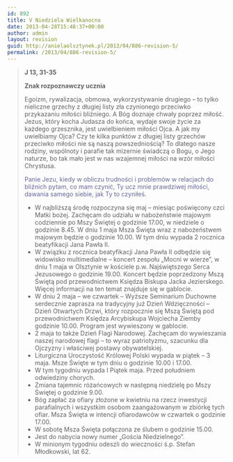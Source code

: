 ```yaml
---
id: 892
title: V Niedziela Wielkanocna
date: 2013-04-28T15:48:37+00:00
author: admin
layout: revision
guid: http://anielaolsztynek.pl/2013/04/886-revision-5/
permalink: /2013/04/886-revision-5/
---
```

> **J 13, 31-35**
> 
> **Znak rozpoznawczy ucznia**
> 
> Egoizm, rywalizacja, obmowa, wykorzystywanie drugiego &#8211; to tylko nieliczne grzechy z długiej listy zła czynionego przeciwko przykazaniu miłości bliźniego. A Bóg doznaje chwały poprzez miłość. Jezus, który kocha Judasza do końca, wydaje swoje życie za każdego grzesznika, jest uwielbieniem miłości Ojca. A jak my uwielbiamy Ojca? Czy te kilka punktów z długiej listy grzechów przeciwko miłości nie są naszą powszedniością? To dlatego nasze rodziny, wspólnoty i parafie tak mizernie świadczą o Bogu, o Jego naturze, bo tak mało jest w nas wzajemnej miłości na wzór miłości Chrystusa.
> 
> <span style="color: #666699;">Panie Jezu, kiedy w obliczu trudności i problemów w relacjach do bliźnich pytam, co mam czynić, Ty ucz mnie prawdziwej miłości, dawania samego siebie, jak Ty to czyniłeś.</span>
> 
>   * <span style="font-style: normal;">W najbliższą środę rozpoczyna się maj &#8211; miesiąc poświęcony czci Matki bożej. Zachęcam do udziału w nabożeństwie majowym codziennie po Mszy Świętej o godzinie 17.00, w niedziele o godzinie 8.45. W dniu 1 maja Msza Święta wraz z nabożeństwem majowym będzie o godzinie 10.00. W tym dniu wypada 2 rocznica beatyfikacji Jana Pawła II.</span>
>   * <span style="font-style: normal;">W związku z rocznica beatyfikacji Jana Pawła II odbędzie się widowisko multimedialne &#8211; koncert zespołu &#8222;Mocni w wierze&#8221;, w dniu 1 maja w Olsztynie w kościele p.w. Najświętszego Serca Jezusowego o godzinie 19.00. Koncert będzie poprzedzony Mszą Świętą pod przewodnictwem Księdza Biskupa Jacka Jezierskego. Więcej informacji na ten temat znajduje się w gablocie.</span>
>   * <span style="font-style: normal;">W dniu 2 maja &#8211; we czwartek &#8211; Wyższe Seminarium Duchowne serdecznie zaprasza na tradycyjny już Dzień Wdzięczności &#8211; Dzień Otwartych Drzwi, który rozpocznie się Mszą Świętą pod przewodnictwem Księdza Arcybiskupa Wojciecha Ziemby godzinie 10.00. Program jest wywieszony w gablocie.</span>
>   * <span style="font-style: normal;">2 maja to także Dzień Flagi Narodowej. Zachęcam do wywieszania naszej narodowej flagi &#8211; to wyraz patriotyzmu, szacunku dla Ojczyzny i właściwej postawy obywatelskiej.</span>
>   * <span style="font-style: normal;">Liturgiczna Uroczystość Królowej Polski wypada w piątek &#8211; 3 maja. Msze Święte w tym dniu o godzinie 10.00 i 17.00.</span>
>   * <span style="font-style: normal;">W tym tygodniu wypada I Piątek maja. Przed południem odwiedziny chorych.</span>
>   * <span style="font-style: normal;">Zmiana tajemnic różańcowych w następną niedzielę po Mszy Świętej o godzinie 9.00.</span>
>   * <span style="font-style: normal;">Bóg zapłać za ofiary złożone w kwietniu na rzecz inwestycji parafialnych i wszystkim osobom zaangażowanym w zbiórkę tych ofiar. Msza Święta w intencji ofiarodawców w czwartek o godzinie 17.00.</span>
>   * <span style="font-style: normal;">W sobotę Msza Święta połączona ze ślubem o godzinie 15.00. </span>
>   * <span style="font-style: normal;">Jest do nabycia nowy numer &#8222;Gościa Niedzielnego&#8221;.</span>
>   * <span style="font-style: normal;">W minionym tygodniu odeszli do wieczności ś.p. Stefan Młodkowski, lat 62.</span>